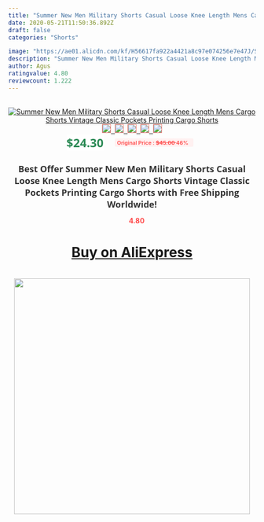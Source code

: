 ```yaml
---
title: "Summer New Men Military Shorts Casual Loose Knee Length Mens Cargo Shorts Vintage Classic Pockets Printing Cargo Shorts"
date: 2020-05-21T11:50:36.892Z
draft: false
categories: "Shorts"

image: "https://ae01.alicdn.com/kf/H56617fa922a4421a8c97e074256e7e47J/Summer-New-Men-Military-Shorts-Casual-Loose-Knee-Length-Mens-Cargo-Shorts-Vintage-Classic-Pockets-Printing.jpg"
description: "Summer New Men Military Shorts Casual Loose Knee Length Mens Cargo Shorts Vintage Classic Pockets Printing Cargo Shorts"
author: Agus
ratingvalue: 4.80
reviewcount: 1.222
---
```

<br>
<div style="text-align: center;">
<a href="https://s.click.aliexpress.com/e/_A9424d" target="_blank" rel="nofollow noopener noreferrer"><img alt="Summer New Men Military Shorts Casual Loose Knee Length Mens Cargo Shorts Vintage Classic Pockets Printing Cargo Shorts" class="magnifier-image" src="https://ae01.alicdn.com/kf/H56617fa922a4421a8c97e074256e7e47J/Summer-New-Men-Military-Shorts-Casual-Loose-Knee-Length-Mens-Cargo-Shorts-Vintage-Classic-Pockets-Printing.jpg_640x640.jpg">
<br>
<img style="border:1px solid salmon" src="https://ae01.alicdn.com/kf/H56617fa922a4421a8c97e074256e7e47J/Summer-New-Men-Military-Shorts-Casual-Loose-Knee-Length-Mens-Cargo-Shorts-Vintage-Classic-Pockets-Printing.jpg_120x120.jpg">&nbsp;&nbsp;<img style="border:1px solid salmon" src="https://ae01.alicdn.com/kf/H598a99602b4b410d823edba4fd7ec5c0P/Summer-New-Men-Military-Shorts-Casual-Loose-Knee-Length-Mens-Cargo-Shorts-Vintage-Classic-Pockets-Printing.jpg_120x120.jpg">&nbsp;&nbsp;<img style="border:1px solid salmon" src="https://ae01.alicdn.com/kf/Hd223c43ee20241ecb3316e6444ba97cb0/Summer-New-Men-Military-Shorts-Casual-Loose-Knee-Length-Mens-Cargo-Shorts-Vintage-Classic-Pockets-Printing.jpg_120x120.jpg">&nbsp;&nbsp;<img style="border:1px solid salmon" src="https://ae01.alicdn.com/kf/H9e0834b318a2471a99508e746ba3fce97/Summer-New-Men-Military-Shorts-Casual-Loose-Knee-Length-Mens-Cargo-Shorts-Vintage-Classic-Pockets-Printing.jpg_120x120.jpg">&nbsp;&nbsp;<img style="border:1px solid salmon" src="https://ae01.alicdn.com/kf/H75a56649268f4c6a8e760b1bfac0e53bI/Summer-New-Men-Military-Shorts-Casual-Loose-Knee-Length-Mens-Cargo-Shorts-Vintage-Classic-Pockets-Printing.jpg_120x120.jpg"></a></div><br0>
<div style="text-align: center;"><span style="background-color: white; border: 0px; box-sizing: border-box; color: seagreen; display: inline-block; font-family: &quot;open sans&quot; , &quot;arial&quot; , &quot;helvetica&quot; , sans-serif , &quot;heiti&quot;; font-size: 24px; font-stretch: inherit; font-weight: 700; line-height: inherit; margin: 0px 10px 0px 0px; padding: 0px; vertical-align: middle;">$24.30 </span>
<span style="background: rgb(255 , 241 , 241); border-radius: 3px; border: 0px; box-sizing: border-box; color: #ff4747; display: inline-block; font-family: inherit; font-size: 12px; font-stretch: inherit; font-style: inherit; font-variant: inherit; font-weight: 600; line-height: inherit; margin: 0px; padding: 2px 5px; transform: scale(0.9); vertical-align: middle;">Original Price : <b style="text-decoration: line-through;">$45.00 </b> 46%&nbsp;&nbsp;</span></div>
<h1 style="color: #333333; display: inline-block; font-family: &quot;open sans&quot; , &quot;arial&quot; , &quot;helvetica&quot; , sans-serif , &quot;heiti&quot;; font-size: 18px; font-stretch: inherit; font-weight: 700; text-align: center;">Best Offer Summer New Men Military Shorts Casual Loose Knee Length Mens Cargo Shorts Vintage Classic Pockets Printing Cargo Shorts with Free Shipping Worldwide!</h1>
<div style="color: #ff4747; text-align: center;">
<img src="https://4.bp.blogspot.com/-M0ZcTcb-5uY/XleCXlxnR4I/AAAAAAAAAEc/OrjgMkXV1oMQFaCRZj5HQwOCBcu3w1FegCPcBGAYYCw/s1600/star.png" style="height: 15px;">&nbsp;<b>4.80</b></div>
<div class="button_cont" align="center"><a class="buynow_a" href="https://s.click.aliexpress.com/e/_A9424d" target="_blank" rel="nofollow noopener noreferrer"><H1>Buy on AliExpress</H1></a></div><br>
<div class="separator" style="clear: both; text-align: center;">
<img src="https://lh3.googleusercontent.com/-pTy5HemUv9M/XlePHvY0dAI/AAAAAAAAAE4/0nX5iRUoIWY8eMW9Dpxeirr157OZliDIgCLcBGAsYHQ/s1600/badge.gif" width="480">
</div>
